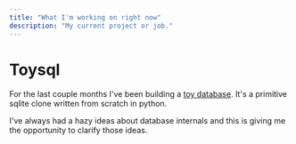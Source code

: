 ```yaml
---
title: "What I'm working on right now"
description: "My current project or job."
---
```


# Toysql 

For the last couple months I've been building a [toy database](https://github.com/hobochild/toysql). It's a primitive sqlite clone written from scratch in python. 

I've always had a hazy ideas about database internals and this is giving me the opportunity to clarify those ideas.
